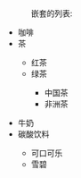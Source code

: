 <!DOCTYPE html>
<html>
<head> 
<meta charset="utf-8"> 
<title>菜鸟教程(runoob.com)</title> 
</head>
<body>
	<!DOCTYPE html>
<html>
<head> 
<meta charset="utf-8"> 
<title>菜鸟教程(runoob.com)</title> 
</head>
<body>
	<hl>嵌套的列表:</hl>
	<ul>
		<li>咖啡</li>
		<li>茶</li>
	</ul>
	<ul><ul>
		<li type="circle">红茶</li>
		<li type="circle">绿茶</li>
		</ul></ul>
	<ul><ul><ul>
	<li type="square">中国茶</li>
	<li type="square">非洲茶</li>
	</ul></ul></ul>
	<ul>
		<li>牛奶</li>
		<li>碳酸饮料</li>
	<ul>
		<li type="circle">可口可乐</li>
		<li type="circle">雪碧</li></body>		
</body>
</html>

